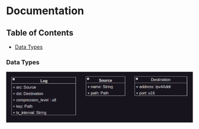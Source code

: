 

# Documentation

## Table of Contents

- [Data Types](#data-types)


### Data Types
![Data Types](./data-types.png)

